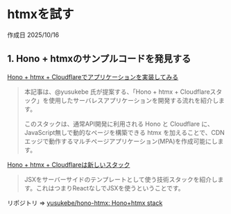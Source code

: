 # htmxを試す

作成日 2025/10/16

## 1. Hono + htmxのサンプルコードを発見する

[Hono + htmx + Cloudflareでアプリケーションを実装してみる](https://zenn.dev/aoito/articles/dc111b83212c0b)

> 本記事は、@yusukebe 氏が提案する、「Hono + htmx + Cloudflareスタック」を使用したサーバレスアプリケーションを開発する流れを紹介します。
>
> このスタックは、通常API開発に利用される Hono と Cloudflare に、JavaScript無しで動的なページを構築できる htmx を加えることで、CDNエッジで動作するマルチページアプリケーション(MPA)を作成可能にします。

[Hono + htmx + Cloudflareは新しいスタック](https://zenn.dev/yusukebe/articles/e8ff26c8507799)

> JSXをサーバーサイドのテンプレートとして使う技術スタックを紹介します。これはつまりReactなしでJSXを使うということです。

リポジトリ => [yusukebe/hono-htmx: Hono+htmx stack](https://github.com/yusukebe/hono-htmx)
